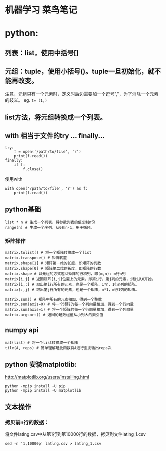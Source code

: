 # 机器学习 菜鸟笔记


# python:

## 列表：list，使用中括号[]
## 元组：tuple，使用小括号()。tuple一旦初始化，就不能再改变。
注意，元组只有一个元素时，定义时后边需要加一个逗号","，为了消除一个元素的歧义。
eg. `t= (1,)`

## list方法，将元组转换成一个列表。

## with 相当于文件的try ... finally...

```
try:
    f = open('/path/to/file', 'r')
    print(f.read())
finally:
    if f:
        f.close()
```

使用with

```
with open('/path/to/file', 'r') as f:
    print(f.read())
```

## python基础

```
list * n # 生成一个列表，将参数列表的值复制n份
range(n) # 生成一个序列，从0到n-1，用于循环。
```

### 矩阵操作

```
matrix.tolist() # 将一个矩阵转换成一个list
matrix.transpose() # 矩阵转置
matrix.shape[1] # 矩阵第一维的长度，即矩阵的列数
matrix.shape[0] # 矩阵第二维的长度，即矩阵的行数
matrix.shape # 以元组的方式返回矩阵的行和列，即(m,n): m行n列
matrix[i,j] # 返回矩阵[i,j]位置上的元素，即第i行，第j列的元素，i和j从0开始。
matrix[i,:] # 取出第i行所有的元素，也是一个矩阵，1*n，1行n列的矩阵。
matrix[:,j] # 取出第j行所有的元素，也是一个矩阵，m*1，m行1列的矩阵。

matrix.sum() # 矩阵中所有的元素相加，得到一个整数
matrix.sum(axis=0) # 将一个矩阵的每一个列向量相加，得到一个行向量
matrix.sum(axis=1) # 将一个矩阵的每一个行向量相加，得到一个列向量
matrix.argsort() # 返回的是数组值从小到大的索引值
```

## numpy api

```
mat(list) # 将一个list转换成一个矩阵
tile(A, reps) # 简单理解是此函数将A进行重复输出reps次
```

## python 安装matplotlib:
http://matplotlib.org/users/installing.html

```
python -mpip install -U pip
python -mpip install -U matplotlib
```


## 文本操作

### 拷贝前n行的数据：

将文件latlng.csv中从第1行到第10000行的数据，拷贝到文件latlng_1.csv

```
sed -n '1,10000p' latlng.csv > latlng_1.csv
```
